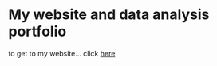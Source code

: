 # My website and data analysis portfolio

to get to my website... click [here](https://amartinez1818.github.io/AlexMartinez-P2-portfolio/)
